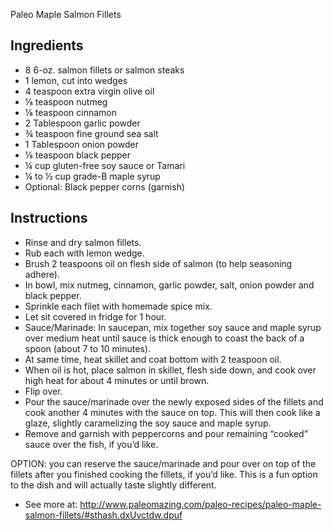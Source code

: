 Paleo Maple Salmon Fillets

## Ingredients
* 8 6-oz. salmon fillets or salmon steaks
* 1 lemon, cut into wedges
* 4 teaspoon extra virgin olive oil
* ⅛ teaspoon nutmeg
* ⅛ teaspoon cinnamon
* 2 Tablespoon garlic powder
* ¾ teaspoon fine ground sea salt
* 1 Tablespoon onion powder
* ⅛ teaspoon black pepper
* ¼ cup gluten-free soy sauce or Tamari
* ¼ to ½ cup grade-B maple syrup
* Optional: Black pepper corns (garnish)

## Instructions
* Rinse and dry salmon fillets.
* Rub each with lemon wedge.
* Brush 2 teaspoons oil on flesh side of salmon (to help seasoning adhere).
* In bowl, mix nutmeg, cinnamon, garlic powder, salt, onion powder and black pepper.
* Sprinkle each filet with homemade spice mix.
* Let sit covered in fridge for 1 hour.
* Sauce/Marinade: In saucepan, mix together soy sauce and maple syrup over medium heat until sauce is thick enough to coast the back of a spoon (about 7 to 10 minutes).
* At same time, heat skillet and coat bottom with 2 teaspoon oil.
* When oil is hot, place salmon in skillet, flesh side down, and cook over high heat for about 4 minutes or until brown.
* Flip over.
* Pour the sauce/marinade over the newly exposed sides of the fillets and cook another 4 minutes with the sauce on top. This will then cook like a glaze, slightly caramelizing the soy sauce and maple syrup.
* Remove and garnish with peppercorns and pour remaining “cooked” sauce over the fish, if you’d like.

OPTION: you can reserve the sauce/marinade and pour over on top of the fillets after you finished cooking the fillets, if you’d like. This is a fun option to the dish and will actually taste slightly different.
- See more at: http://www.paleomazing.com/paleo-recipes/paleo-maple-salmon-fillets/#sthash.dxUvctdw.dpuf
